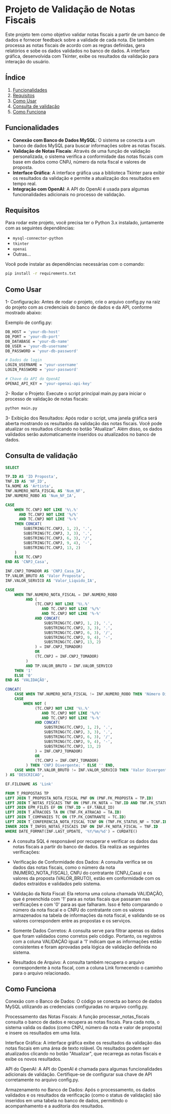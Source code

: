 # Projeto de Validação de Notas Fiscais

Este projeto tem como objetivo validar notas fiscais a partir de um banco de dados e fornecer feedback sobre a validade de cada nota. Ele também processa as notas fiscais de acordo com as regras definidas, gera relatórios e sobe os dados validados no banco de dados. A interface gráfica, desenvolvida com Tkinter, exibe os resultados da validação para interação do usuário.


## Índice

1. [Funcionalidades](#funcionalidades)
2. [Requisitos](#requisitos)
3. [Como Usar](#como-usar)
4. [Consulta de validação](#consulta-de-validacao)
4. [Como Funciona](#como-funciona)

## Funcionalidades

- **Conexão com Banco de Dados MySQL**: O sistema se conecta a um banco de dados MySQL para buscar informações sobre as notas fiscais.
- **Validação de Notas Fiscais**: Através de uma função de validação personalizada, o sistema verifica a conformidade das notas fiscais com base em dados como CNPJ, número da nota fiscal e valores de proposta.
- **Interface Gráfica**: A interface gráfica usa a biblioteca Tkinter para exibir os resultados da validação e permite a atualização dos resultados em tempo real.
- **Integração com OpenAI**: A API do OpenAI é usada para algumas funcionalidades adicionais no processo de validação.

## Requisitos

Para rodar este projeto, você precisa ter o Python 3.x instalado, juntamente com as seguintes dependências:

- `mysql-connector-python`
- `tkinter`
- `openai`
- Outras...

Você pode instalar as dependências necessárias com o comando:

```bash
pip install -r requirements.txt
```

## Como Usar
1- Configuração: Antes de rodar o projeto, crie o arquivo config.py na raiz do projeto com as credenciais do banco de dados e da API, conforme mostrado abaixo:

Exemplo de config.py:
```bash
DB_HOST = 'your-db-host'
DB_PORT = 'your-db-port'
DB_DATABASE = 'your-db-name'
DB_USER = 'your-db-username'
DB_PASSWORD = 'your-db-password'

# Dados de login
LOGIN_USERNAME = 'your-username'
LOGIN_PASSWORD = 'your-password'

# Chave da API do OpenAI
OPENAI_API_KEY = 'your-openai-api-key'
```
2- Rodar o Projeto: Execute o script principal main.py para iniciar o processo de validação de notas fiscais:

```bash
python main.py
```

3- Exibição dos Resultados: Após rodar o script, uma janela gráfica será aberta mostrando os resultados da validação das notas fiscais. Você pode atualizar os resultados clicando no botão "Atualizar". Além disso, os dados validados serão automaticamente inseridos ou atualizados no banco de dados.

## Consulta de validação
```sql
SELECT

TP.ID AS 'ID Proposta',
TNF.ID AS 'NF_ID',
TA.NOME AS 'Artista',
TNF.NUMERO_NOTA_FISCAL AS 'Num_NF',
INF.NUMERO_ROBO AS 'Num_NF_IA',

CASE
    WHEN TC.CNPJ NOT LIKE '%\.%' 
      AND TC.CNPJ NOT LIKE '%/%' 
      AND TC.CNPJ NOT LIKE '%-%' 
    THEN CONCAT(
        SUBSTRING(TC.CNPJ, 1, 2), '.', 
        SUBSTRING(TC.CNPJ, 3, 3), '.', 
        SUBSTRING(TC.CNPJ, 6, 3), '/', 
        SUBSTRING(TC.CNPJ, 9, 4), '-', 
        SUBSTRING(TC.CNPJ, 13, 2)
    )
    ELSE TC.CNPJ
END AS 'CNPJ_Casa',

INF.CNPJ_TOMADOR AS 'CNPJ_Casa_IA',
TP.VALOR_BRUTO AS 'Valor Proposta',
INF.VALOR_SERVICO AS 'Valor_Liquido_IA',

CASE 
    WHEN TNF.NUMERO_NOTA_FISCAL = INF.NUMERO_ROBO 
         AND (
             (TC.CNPJ NOT LIKE '%\.%' 
              	AND TC.CNPJ NOT LIKE '%/%' 
              	AND TC.CNPJ NOT LIKE '%-%' 
             AND CONCAT(
                 SUBSTRING(TC.CNPJ, 1, 2), '.', 
                 SUBSTRING(TC.CNPJ, 3, 3), '.', 
                 SUBSTRING(TC.CNPJ, 6, 3), '/', 
                 SUBSTRING(TC.CNPJ, 9, 4), '-', 
                 SUBSTRING(TC.CNPJ, 13, 2)
             ) = INF.CNPJ_TOMADOR)
             OR 
             (TC.CNPJ = INF.CNPJ_TOMADOR)
         )
         AND TP.VALOR_BRUTO = INF.VALOR_SERVICO
    THEN '1'
    ELSE '0'
END AS 'VALIDAÇÃO',

CONCAT(
    CASE WHEN TNF.NUMERO_NOTA_FISCAL != INF.NUMERO_ROBO THEN 'Número Divergente; ' ELSE '' END,
    CASE 
        WHEN NOT (
             (TC.CNPJ NOT LIKE '%\.%' 
              	AND TC.CNPJ NOT LIKE '%/%' 
              	AND TC.CNPJ NOT LIKE '%-%' 
             AND CONCAT(
                 SUBSTRING(TC.CNPJ, 1, 2), '.', 
                 SUBSTRING(TC.CNPJ, 3, 3), '.', 
                 SUBSTRING(TC.CNPJ, 6, 3), '/', 
                 SUBSTRING(TC.CNPJ, 9, 4), '-', 
                 SUBSTRING(TC.CNPJ, 13, 2)
             ) = INF.CNPJ_TOMADOR)
             OR 
             (TC.CNPJ = INF.CNPJ_TOMADOR)
         ) THEN 'CNPJ Divergente; ' ELSE '' END,
    CASE WHEN TP.VALOR_BRUTO != INF.VALOR_SERVICO THEN 'Valor Divergente; ' ELSE '' END
) AS 'DESCRICAO',

EF.FILENAME AS 'Link'

FROM T_PROPOSTAS TP 
LEFT JOIN T_PROPOSTA_NOTA_FISCAL PNF ON (PNF.FK_PROPOSTA = TP.ID)
LEFT JOIN T_NOTAS_FISCAIS TNF ON (PNF.FK_NOTA = TNF.ID AND TNF.FK_STATUS_NF)
LEFT JOIN EPM_FILES EF ON (TNF.ID = EF.TABLE_ID)
LEFT JOIN T_ATRACOES TA ON (TNF.FK_ATRACAO = TA.ID)
LEFT JOIN T_COMPANIES TC ON (TP.FK_CONTRANTE = TC.ID)
LEFT JOIN T_CONFERENCIA_NOTA_FISCAL TCNF ON (TNF.FK_STATUS_NF = TCNF.ID)
INNER JOIN T_INFOS_NOTAS_FISCAIS INF ON INF.FK_NOTA_FISCAL = TNF.ID
WHERE DATE_FORMAT(INF.LAST_UPDATE, '%Y/%m/%d') = CURDATE()
```

- A consulta SQL é responsável por recuperar e verificar os dados das notas fiscais a partir do banco de dados. Ela realiza as seguintes verificações:

- Verificação de Conformidade dos Dados: A consulta verifica se os dados das notas fiscais, como o número da nota (NUMERO_NOTA_FISCAL), CNPJ do contratante (CNPJ_Casa) e os valores da proposta (VALOR_BRUTO), estão em conformidade com os dados extraídos e validados pelo sistema.

- Validação da Nota Fiscal: Ela retorna uma coluna chamada VALIDAÇÃO, que é preenchida com '1' para as notas fiscais que passaram nas verificações e com '0' para as que falharam. Isso é feito comparando o número da nota fiscal e o CNPJ do contratante com os valores armazenados na tabela de informações da nota fiscal, e validando se os valores correspondem entre as propostas e os serviços.

- Somente Dados Corretos: A consulta serve para filtrar apenas os dados que foram validados como corretos pelo código. Portanto, os registros com a coluna VALIDAÇÃO igual a '1' indicam que as informações estão consistentes e foram aprovadas pela lógica de validação definida no sistema.

- Resultados de Arquivo: A consulta também recupera o arquivo correspondente à nota fiscal, com a coluna Link fornecendo o caminho para o arquivo relacionado.

## Como Funciona
Conexão com o Banco de Dados: O código se conecta ao banco de dados MySQL utilizando as credenciais configuradas no arquivo config.py.

Processamento das Notas Fiscais: A função processar_notas_fiscais consulta o banco de dados e recupera as notas fiscais. Para cada nota, o sistema valida os dados (como CNPJ, número da nota e valor de proposta) e insere os resultados em uma lista.

Interface Gráfica: A interface gráfica exibe os resultados da validação das notas fiscais em uma área de texto rolável. Os resultados podem ser atualizados clicando no botão "Atualizar", que recarrega as notas fiscais e exibe os novos resultados.

API do OpenAI: A API do OpenAI é chamada para algumas funcionalidades adicionais de validação. Certifique-se de configurar sua chave de API corretamente no arquivo config.py.

Armazenamento no Banco de Dados: Após o processamento, os dados validados e os resultados da verificação (como o status de validação) são inseridos em uma tabela no banco de dados, permitindo o acompanhamento e a auditoria dos resultados.